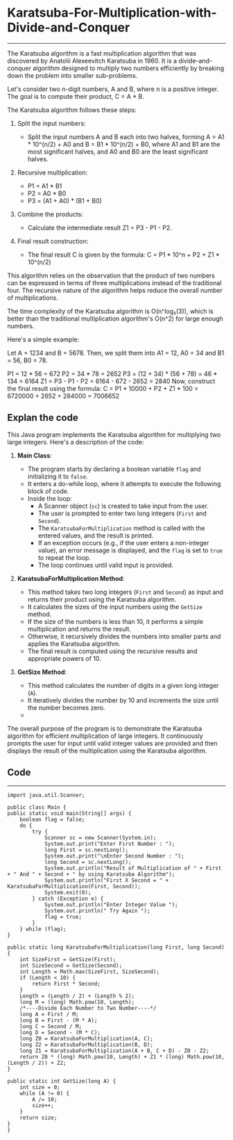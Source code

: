 # Karatsuba-For-Multiplication-with-Divide-and-Conquer
---

The Karatsuba algorithm is a fast multiplication algorithm that was discovered by Anatolii Alexeevitch Karatsuba in 1960. It is a divide-and-conquer algorithm designed to multiply two numbers efficiently by breaking down the problem into smaller sub-problems.

Let's consider two n-digit numbers, A and B, where n is a positive integer. The goal is to compute their product, C = A * B.

The Karatsuba algorithm follows these steps:

1. Split the input numbers:
   * Split the input numbers A and B each into two halves, forming A = A1 * 10^(n/2) + A0 and B = B1 * 10^(n/2) + B0, where A1 and B1 are the most significant halves, and A0 and B0 are the least significant halves.

2. Recursive multiplication:
   * P1 = A1 * B1
   * P2 = A0 * B0
   * P3 = (A1 + A0) * (B1 + B0)
3. Combine the products:
   * Calculate the intermediate result Z1 = P3 - P1 - P2.

4. Final result construction:
   * The final result C is given by the formula:
     C = P1 * 10^n + P2 + Z1 * 10^(n/2)

This algorithm relies on the observation that the product of two numbers can be expressed in terms of three multiplications instead of the traditional four. The recursive nature of the algorithm helps reduce the overall number of multiplications.

The time complexity of the Karatsuba algorithm is O(n^log₂(3)), which is better than the traditional multiplication algorithm's O(n^2) for large enough numbers.

Here's a simple example:

Let A = 1234 and B = 5678. Then, we split them into A1 = 12, A0 = 34 and B1 = 56, B0 = 78.

P1 = 12 * 56 = 672
P2 = 34 * 78 = 2652
P3 = (12 + 34) * (56 + 78) = 46 * 134 = 6164
Z1 = P3 - P1 - P2 = 6164 - 672 - 2652 = 2840
Now, construct the final result using the formula:
C = P1 * 10000 + P2 + Z1 * 100 = 6720000 + 2652 + 284000 = 7006652

## Explan the code 
This Java program implements the Karatsuba algorithm for multiplying two large integers. Here's a description of the code:

1. **Main Class**:
   * The program starts by declaring a boolean variable `flag` and initializing it to `false`.
   * It enters a do-while loop, where it attempts to execute the following block of code.
   * Inside the loop:
     * A Scanner object (`sc`) is created to take input from the user.
     * The user is prompted to enter two long integers (`First` and `Second`).
     * The `KaratsubaForMultiplication` method is called with the entered values, and the result is printed.
     * If an exception occurs (e.g., if the user enters a non-integer value), an error message is displayed, and the `flag` is set to `true` to repeat the loop.
     * The loop continues until valid input is provided.

2. **KaratsubaForMultiplication Method**:

   * This method takes two long integers (`First` and `Second`) as input and returns their product using the Karatsuba algorithm.
   * It calculates the sizes of the input numbers using the `GetSize` method.
   * If the size of the numbers is less than 10, it performs a simple multiplication and returns the result.
   * Otherwise, it recursively divides the numbers into smaller parts and applies the Karatsuba algorithm.
   * The final result is computed using the recursive results and appropriate powers of 10.

3. **GetSize Method**:

   * This method calculates the number of digits in a given long integer (`A`).
   * It iteratively divides the number by 10 and increments the size until the number becomes zero.
   * 
The overall purpose of the program is to demonstrate the Karatsuba algorithm for efficient multiplication of large integers. It continuously prompts the user for input until valid integer values are provided and then displays the result of the multiplication using the Karatsuba algorithm.

## Code 
---

    import java.util.Scanner;

    public class Main {
    public static void main(String[] args) {
        boolean flag = false;
        do {
            try {
                Scanner sc = new Scanner(System.in);
                System.out.print("Enter First Number : ");
                long First = sc.nextLong();
                System.out.print("\nEnter Second Number : ");
                long Second = sc.nextLong();
                System.out.println("Result of Multiplication of " + First + " And " + Second + " by using Karatsuba Algorithm");
                System.out.println("First X Second = " + KaratsubaForMultiplication(First, Second));
                System.exit(0);
            } catch (Exception e) {
                System.out.println("Enter Integer Value ");
                System.out.println(" Try Again ");
                flag = true;
            }
        } while (flag);
    }

    public static long KaratsubaForMultiplication(long First, long Second) {
        int SizeFirst = GetSize(First);
        int SizeSecond = GetSize(Second);
        int Length = Math.max(SizeFirst, SizeSecond);
        if (Length < 10) {
            return First * Second;
        }
        Length = (Length / 2) + (Length % 2);
        long M = (long) Math.pow(10, Length);
        /*----Divide Each Number to Two Number----*/
        long A = First / M;
        long B = First - (M * A);
        long C = Second / M;
        long D = Second - (M * C);
        long Z0 = KaratsubaForMultiplication(A, C);
        long Z2 = KaratsubaForMultiplication(B, D);
        long Z1 = KaratsubaForMultiplication(A + B, C + D) - Z0 - Z2;
        return Z0 * (long) Math.pow(10, Length) + Z1 * (long) Math.pow(10, (Length / 2)) + Z2;
    }

    public static int GetSize(long A) {
        int size = 0;
        while (A != 0) {
            A /= 10;
            size++;
        }
        return size;
    }
    }
